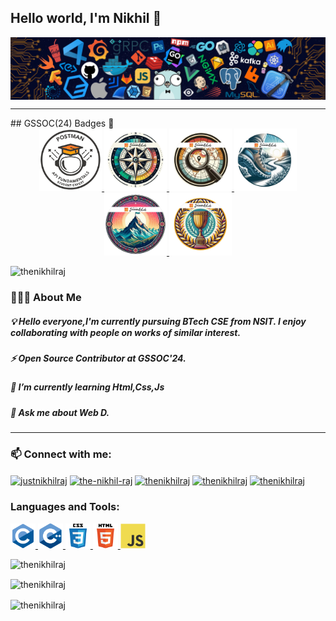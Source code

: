 <h2>Hello world, I'm Nikhil 👋</h2>
<img align="center" alt="coding" width="auto" src="https://github.com/TheNikhilRaj/TheNikhilRaj/blob/main/Git%20Hub%20Banneer.png">
<hr>
## GSSOC(24) Badges 🍁
<div style='display:flex; align-items:center; gap: 10px;' align='center'><a href="https://gssoc.girlscript.tech/leaderboard">
<img src="https://raw.githubusercontent.com/girlscript/gssoc-website-new/main/public/badges/postman.png" width="100px" height="100px" />
  <img src="https://github.com/girlscript/gssoc-website-new/blob/main/public/badges/1.png" width="100px" height="100px" />
  <img src="https://github.com/girlscript/gssoc-website-new/blob/main/public/badges/2.png" width="100px" height="100px" />
  <img src="https://github.com/girlscript/gssoc-website-new/blob/main/public/badges/3.png" width="100px" height="100px" />
  <img src="https://github.com/girlscript/gssoc-website-new/blob/main/public/badges/4.png" width="100px" height="100px" />
  <img src="https://github.com/girlscript/gssoc-website-new/blob/main/public/badges/5.png" width="100px" height="100px" /></a>
</div>
<p align="left"> <img src="https://komarev.com/ghpvc/?username=thenikhilraj&label=Profile%20views&color=0e75b6&style=flat" alt="thenikhilraj" /> </p>
<h3>👨🏻‍💻  About Me</h3>
<h5>💡   Hello everyone,I'm currently pursuing BTech CSE from NSIT. I enjoy collaborating with people on works of similar interest.</h5>
<h5>⚡ Open Source Contributor at GSSOC'24.</h5>
<h5>🌱 I’m currently learning Html,Css,Js</h5>
<h5>💬 Ask me about Web D.</h5>
<hr>

<h3 align="left">📫 Connect with me:</h3>
<p align="left">
<a href="https://twitter.com/justnikhilraj" target="blank"><img align="center" src="https://raw.githubusercontent.com/rahuldkjain/github-profile-readme-generator/master/src/images/icons/Social/twitter.svg" alt="justnikhilraj" height="30" width="40" /></a>
<a href="https://linkedin.com/in/the-nikhil-raj" target="blank"><img align="center" src="https://raw.githubusercontent.com/rahuldkjain/github-profile-readme-generator/master/src/images/icons/Social/linked-in-alt.svg" alt="the-nikhil-raj" height="30" width="40" /></a>
<a href="https://kaggle.com/thenikhilraj" target="blank"><img align="center" src="https://raw.githubusercontent.com/rahuldkjain/github-profile-readme-generator/master/src/images/icons/Social/kaggle.svg" alt="thenikhilraj" height="30" width="40" /></a>
<a href="https://www.leetcode.com/thenikhilraj" target="blank"><img align="center" src="https://raw.githubusercontent.com/rahuldkjain/github-profile-readme-generator/master/src/images/icons/Social/leet-code.svg" alt="thenikhilraj" height="30" width="40" /></a>
<a href="https://auth.geeksforgeeks.org/user/thenikhilraj" target="blank"><img align="center" src="https://raw.githubusercontent.com/rahuldkjain/github-profile-readme-generator/master/src/images/icons/Social/geeks-for-geeks.svg" alt="thenikhilraj" height="30" width="40" /></a>
</p>

<h3 align="left">Languages and Tools:</h3>
<p align="left"> <a href="https://www.cprogramming.com/" target="_blank" rel="noreferrer"> <img src="https://raw.githubusercontent.com/devicons/devicon/master/icons/c/c-original.svg" alt="c" width="40" height="40"/> </a> <a href="https://www.w3schools.com/cpp/" target="_blank" rel="noreferrer"> <img src="https://raw.githubusercontent.com/devicons/devicon/master/icons/cplusplus/cplusplus-original.svg" alt="cplusplus" width="40" height="40"/> </a> <a href="https://www.w3schools.com/css/" target="_blank" rel="noreferrer"> <img src="https://raw.githubusercontent.com/devicons/devicon/master/icons/css3/css3-original-wordmark.svg" alt="css3" width="40" height="40"/> </a> <a href="https://www.w3.org/html/" target="_blank" rel="noreferrer"> <img src="https://raw.githubusercontent.com/devicons/devicon/master/icons/html5/html5-original-wordmark.svg" alt="html5" width="40" height="40"/> </a> <a href="https://developer.mozilla.org/en-US/docs/Web/JavaScript" target="_blank" rel="noreferrer"> <img src="https://raw.githubusercontent.com/devicons/devicon/master/icons/javascript/javascript-original.svg" alt="javascript" width="40" height="40"/> </a> </p>

<p>&nbsp;<img align="left" src="https://github-readme-stats.vercel.app/api?username=thenikhilraj&show_icons=true&locale=en" alt="thenikhilraj" /></p>

<p><img align="center" src="https://github-readme-streak-stats.herokuapp.com/?user=thenikhilraj&" alt="thenikhilraj" /></p>

<p><img align="center" src="https://github-readme-stats.vercel.app/api/top-langs?username=thenikhilraj&show_icons=true&locale=en&layout=compact" alt="thenikhilraj" /></p>
